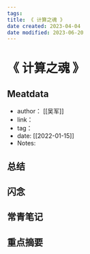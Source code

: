 ```yaml
---
tags: 
title: 《 计算之魂 》
date created: 2023-04-04
date modified: 2023-06-20
---
```


# 《 计算之魂 》

## Meatdata

- author： [[吴军]]
- link：
- tag：
- date: [[2022-01-15]]
- Notes:

## 总结

## 闪念

## 常青笔记

## 重点摘要
